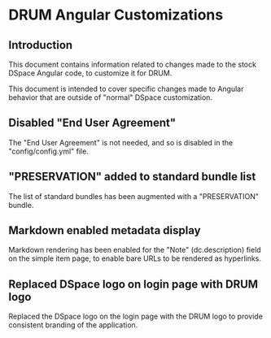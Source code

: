 # DRUM Angular Customizations

## Introduction

This document contains information related to changes made to the stock DSpace
Angular code, to customize it for DRUM.

This document is intended to cover specific changes made to Angular behavior
that are outside of "normal" DSpace customization.

## Disabled "End User Agreement"

The "End User Agreement" is not needed, and so is disabled in the
"config/config.yml" file.

## "PRESERVATION" added to standard bundle list

The list of standard bundles has been augmented with a "PRESERVATION" bundle.

## Markdown enabled metadata display

Markdown rendering has been enabled for the "Note" (dc.description) field
on the simple item page, to enable bare URLs to be rendered as hyperlinks.

## Replaced DSpace logo on login page with DRUM logo

Replaced the DSpace logo on the login page with the DRUM logo to provide
consistent branding of the application.
